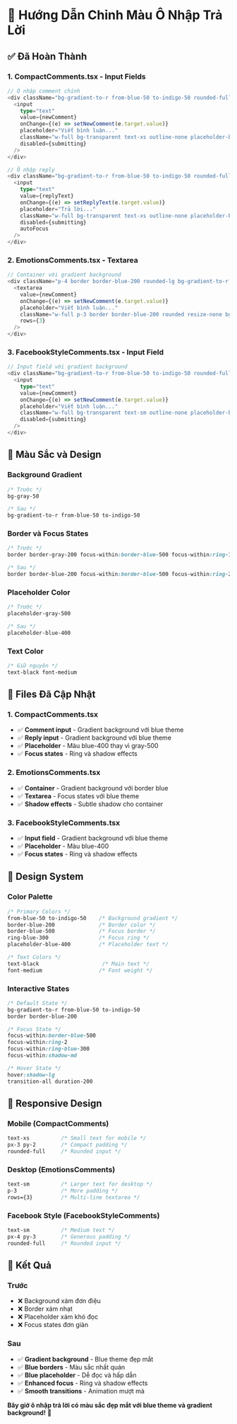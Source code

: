 # 🎨 Hướng Dẫn Chỉnh Màu Ô Nhập Trả Lời

## ✅ **Đã Hoàn Thành**

### **1. CompactComments.tsx - Input Fields**
```typescript
// Ô nhập comment chính
<div className="bg-gradient-to-r from-blue-50 to-indigo-50 rounded-full px-3 py-2 border border-blue-200 focus-within:border-blue-500 focus-within:ring-2 focus-within:ring-blue-300 focus-within:shadow-md transition-all duration-200">
  <input
    type="text"
    value={newComment}
    onChange={(e) => setNewComment(e.target.value)}
    placeholder="Viết bình luận..."
    className="w-full bg-transparent text-xs outline-none placeholder-blue-400 text-black font-medium"
    disabled={submitting}
  />
</div>

// Ô nhập reply
<div className="bg-gradient-to-r from-blue-50 to-indigo-50 rounded-full px-3 py-2 border border-blue-200 focus-within:border-blue-500 focus-within:ring-2 focus-within:ring-blue-300 focus-within:shadow-md transition-all duration-200">
  <input
    type="text"
    value={replyText}
    onChange={(e) => setReplyText(e.target.value)}
    placeholder="Trả lời..."
    className="w-full bg-transparent text-xs outline-none placeholder-blue-400 text-black font-medium"
    disabled={submitting}
    autoFocus
  />
</div>
```

### **2. EmotionsComments.tsx - Textarea**
```typescript
// Container với gradient background
<div className="p-4 border border-blue-200 rounded-lg bg-gradient-to-r from-blue-50 to-indigo-50 shadow-sm">
  <textarea
    value={newComment}
    onChange={(e) => setNewComment(e.target.value)}
    placeholder="Viết bình luận..."
    className="w-full p-3 border border-blue-200 rounded resize-none bg-white text-black font-medium focus:border-blue-500 focus:ring-2 focus:ring-blue-300 focus:outline-none transition-all duration-200"
    rows={3}
  />
</div>
```

### **3. FacebookStyleComments.tsx - Input Field**
```typescript
// Input field với gradient background
<div className="bg-gradient-to-r from-blue-50 to-indigo-50 rounded-full px-4 py-3 border border-blue-200 focus-within:border-blue-500 focus-within:ring-2 focus-within:ring-blue-300 focus-within:shadow-md transition-all duration-200">
  <input
    type="text"
    value={newComment}
    onChange={(e) => setNewComment(e.target.value)}
    placeholder="Viết bình luận..."
    className="w-full bg-transparent text-sm outline-none placeholder-blue-400 text-black font-medium"
    disabled={submitting}
  />
</div>
```

## 🎨 **Màu Sắc và Design**

### **Background Gradient**
```css
/* Trước */
bg-gray-50

/* Sau */
bg-gradient-to-r from-blue-50 to-indigo-50
```

### **Border và Focus States**
```css
/* Trước */
border border-gray-200 focus-within:border-blue-500 focus-within:ring-1 focus-within:ring-blue-200

/* Sau */
border border-blue-200 focus-within:border-blue-500 focus-within:ring-2 focus-within:ring-blue-300 focus-within:shadow-md
```

### **Placeholder Color**
```css
/* Trước */
placeholder-gray-500

/* Sau */
placeholder-blue-400
```

### **Text Color**
```css
/* Giữ nguyên */
text-black font-medium
```

## 🔧 **Files Đã Cập Nhật**

### **1. CompactComments.tsx**
- ✅ **Comment input** - Gradient background với blue theme
- ✅ **Reply input** - Gradient background với blue theme
- ✅ **Placeholder** - Màu blue-400 thay vì gray-500
- ✅ **Focus states** - Ring và shadow effects

### **2. EmotionsComments.tsx**
- ✅ **Container** - Gradient background với border blue
- ✅ **Textarea** - Focus states với blue theme
- ✅ **Shadow effects** - Subtle shadow cho container

### **3. FacebookStyleComments.tsx**
- ✅ **Input field** - Gradient background với blue theme
- ✅ **Placeholder** - Màu blue-400
- ✅ **Focus states** - Ring và shadow effects

## 🎯 **Design System**

### **Color Palette**
```css
/* Primary Colors */
from-blue-50 to-indigo-50    /* Background gradient */
border-blue-200              /* Border color */
border-blue-500              /* Focus border */
ring-blue-300                /* Focus ring */
placeholder-blue-400         /* Placeholder text */

/* Text Colors */
text-black                    /* Main text */
font-medium                  /* Font weight */
```

### **Interactive States**
```css
/* Default State */
bg-gradient-to-r from-blue-50 to-indigo-50
border border-blue-200

/* Focus State */
focus-within:border-blue-500
focus-within:ring-2
focus-within:ring-blue-300
focus-within:shadow-md

/* Hover State */
hover:shadow-lg
transition-all duration-200
```

## 📱 **Responsive Design**

### **Mobile (CompactComments)**
```css
text-xs          /* Small text for mobile */
px-3 py-2        /* Compact padding */
rounded-full     /* Rounded input */
```

### **Desktop (EmotionsComments)**
```css
text-sm          /* Larger text for desktop */
p-3              /* More padding */
rows={3}         /* Multi-line textarea */
```

### **Facebook Style (FacebookStyleComments)**
```css
text-sm          /* Medium text */
px-4 py-3        /* Generous padding */
rounded-full     /* Rounded input */
```

## 🎉 **Kết Quả**

### **Trước**
- ❌ Background xám đơn điệu
- ❌ Border xám nhạt
- ❌ Placeholder xám khó đọc
- ❌ Focus states đơn giản

### **Sau**
- ✅ **Gradient background** - Blue theme đẹp mắt
- ✅ **Blue borders** - Màu sắc nhất quán
- ✅ **Blue placeholder** - Dễ đọc và hấp dẫn
- ✅ **Enhanced focus** - Ring và shadow effects
- ✅ **Smooth transitions** - Animation mượt mà

**Bây giờ ô nhập trả lời có màu sắc đẹp mắt với blue theme và gradient background!** 🚀
